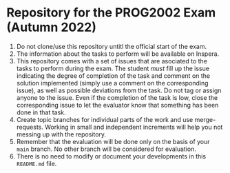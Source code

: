 # Repository for the PROG2002 Exam (Autumn 2022)

1. Do not clone/use this repository untitl the official start of the exam.
2. The information about the tasks to perform will be available on Inspera.
3. This repository comes with a set of issues that are asociated to the tasks to perform during the exam. The student *must* fill up the issue indicating the degree of completion of the task and comment on the solution implemented (simply use a comment on the corresponding issue), as well as possible deviations from the task. Do not tag or assign anyone to the issue. Even if the completion of the task is low, close the corresponding issue to let the evaluator know that something has been done in that task.
4. Create topic branches for individual parts of the work and use merge-requests. Working in small and independent increments will help you not messing up with the repository.
5. Remember that the evaluation will be done only on the basis of your `main` branch. No other branch will be considered for evaluation.
5. There is no need to modify or document your developments in this `README.md` file.

